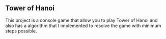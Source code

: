 ## Tower of Hanoi
This project is a console game that allow you to play Tower of Hanoi
and also has a algorithm that I implemented to resolve the game with 
minimum steps possible.

